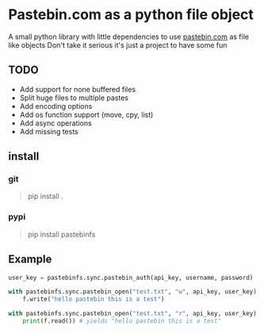 # Pastebin.com as a python file object

A small python library with little dependencies to use [pastebin.com](pastebin.com) as file like objects
Don't take it serious it's just a project to have some fun

## TODO

* Add support for none buffered files
* Split huge files to multiple pastes
* Add encoding options
* Add os function support (move, cpy, list)
* Add async operations
* Add missing tests

## install

### git

> pip install .

### pypi

> pip install pastebinfs

## Example

```python
user_key = pastebinfs.sync.pastebin_auth(api_key, username, password)

with pastebinfs.sync.pastebin_open("test.txt", "w", api_key, user_key) as f:
    f.write("hello pastebin this is a test")

with pastebinfs.sync.pastebin_open("test.txt", "r", api_key, user_key) as f:
    print(f.read()) # yields "hello pastebin this is a test"
```